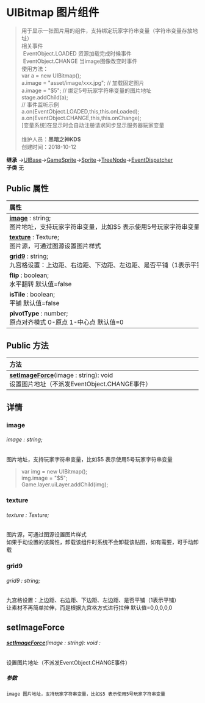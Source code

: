 # UIBitmap 图片组件
>用于显示一张图片用的组件，支持绑定玩家字符串变量（字符串变量存放地址）<br>相关事件<br>&nbsp;EventObject.LOADED 资源加载完成时候事件<br>&nbsp;EventObject.CHANGE 当image图像改变时事件<br>使用方法：<br>var a = new UIBitmap();<br>a.image = "asset/image/xxx.jpg"; // 加载固定图片<br>a.image = "$5"; // 绑定5号玩家字符串变量的图片地址<br>stage.addChild(a);<br>// 事件监听示例<br>a.on(EventObject.LOADED,this,this.onLoaded);<br>a.on(EventObject.CHANGE,this,this.onChange);<br>[变量系统]在显示时会自动注册请求同步显示服务器玩家变量<br><br>
>维护人员：**黑暗之神KDS**  
>创建时间：2018-10-12

**继承**  →[UIBase](/zh_hans/library/2d/client/ui/uibase)→[GameSprite](/zh_hans/library/2d/client/gamesprite)→[Sprite](/zh_hans/library/2d/client/lib/sprite)→[TreeNode](/zh_hans/library/2d/client/lib/treenode)→[EventDispatcher](/zh_hans/library/2d/client/lib/eventdispatcher)<br>
**子类**  无<br>
## **Public 属性**
|<div style="width:1000px;text-align:left">属性</div>   |
| ---  |
| **[image](#image)** : string;<br>图片地址，支持玩家字符串变量，比如$5 表示使用5号玩家字符串变量  |
| **[texture](#texture)** : Texture;<br>图片源，可通过图源设置图片样式  |
| **[grid9](#grid9)** : string;<br>九宫格设置：上边距、右边距、下边距、左边距、是否平铺（1表示平铺）  |
| **flip** : boolean;<br>水平翻转 默认值=false  |
| **isTile** : boolean;<br>平铺 默认值=false  |
| **pivotType** : number;<br>原点对齐模式 0-原点 1-中心点 默认值=0  |

## Public 方法
|<div style="width:1000px;text-align:left" >方法</div>   |
| ---  |
| **[setImageForce](#setimageforce)**(image : string): void<br>设置图片地址（不派发EventObject.CHANGE事件）

## 详情

### image
###### image : string;
图片地址，支持玩家字符串变量，比如$5 表示使用5号玩家字符串变量<br>
>var img = new UIBitmap();<br>
>img.image = "$5";<br>
>Game.layer.uiLayer.addChild(img);<br>
>


### texture
###### texture : Texture;
图片源，可通过图源设置图片样式<br>
如果手动设置的该属性，卸载该组件时系统不会卸载该贴图，如有需要，可手动卸载
### grid9
###### grid9 : string;
九宫格设置：上边距、右边距、下边距、左边距、是否平铺（1表示平铺）<br>
让素材不再简单拉伸，而是根据九宫格方式进行拉伸 默认值=0,0,0,0,0


## setImageForce
###### **[setImageForce](#setimageforce)**(image : string): void :
设置图片地址（不派发EventObject.CHANGE事件）
##### 参数
	image 图片地址，支持玩家字符串变量，比如$5 表示使用5号玩家字符串变量





